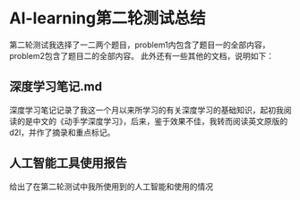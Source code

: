 # AI-learning第二轮测试总结
第二轮测试我选择了一二两个题目，problem1内包含了题目一的全部内容，problem2包含了题目二的全部内容。
此外还有一些其他的文档，说明如下：
## 深度学习笔记.md
深度学习笔记记录了我这一个月以来所学习的有关深度学习的基础知识，起初我阅读的是中文的《动手学深度学习》，后来，鉴于效果不佳，我转而阅读英文原版的d2l，并作了摘录和重点标记。
## 人工智能工具使用报告
给出了在第二轮测试中我所使用到的人工智能和使用的情况

